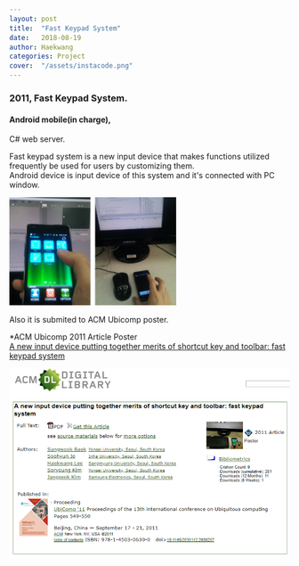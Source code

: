 ```yaml
---
layout: post
title:  "Fast Keypad System"
date:   2018-08-19
author: Haekwang
categories: Project
cover:  "/assets/instacode.png"
---
```

  
### 2011, Fast Keypad System.     
#### Android mobile(in charge),  
C# web server.  
         
Fast keypad system is a new input device that makes functions utilized frequently be used for users by customizing them.     
Android device is input device of this system and it's connected with PC window.  
  
<img src="/assets/res/20180818/20180818_3_1.bmp" alt="image1" width="300px"/>    
  
Also it is submited to ACM Ubicomp poster.   
  
*ACM Ubicomp 2011 Article Poster  
[A new input device putting together merits of shortcut key and toolbar: fast keypad system](https://dl.acm.org/citation.cfm?id=2030207&dl=ACM&coll=DL)  
  
<img src="/assets/res/20180818/20180818_3_2.PNG" alt="image1" width="600px"/>      


    
